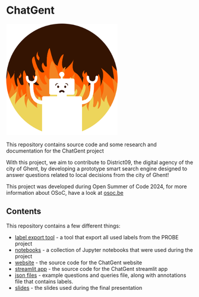 # ChatGent
<img src="images/crest-chatgent.png" alt="ChatGent Crest" width="300"/>

This repository contains source code and some research and documentation for the ChatGent project

With this project, we aim to contribute to District09, the digital agency of the city of Ghent, by developing a prototype smart search engine designed to answer questions related to local decisions from the city of Ghent!

This project was developed during Open Summer of Code 2024, for more information about OSoC, have a look at [osoc.be](https://osoc.be)

## Contents

This repository contains a few different things:

- [label export tool](./label_export/README.md) - a tool that export all used labels from the PROBE project
- [notebooks](./notebooks) - a collection of Jupyter notebooks that were used during the project
- [website](./website) - the source code for the ChatGent website
- [streamlit app](./streamlit) - the source code for the ChatGent streamlit app
- [json files](./json_files) - example questions and queries file, along with annotations file that contains labels.
- [slides](./slides.pdf) - the slides used during the final presentation
